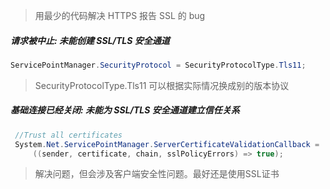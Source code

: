 > 用最少的代码解决 HTTPS 报告 SSL 的 bug

##### 请求被中止: 未能创建 SSL/TLS 安全通道
```c#
ServicePointManager.SecurityProtocol = SecurityProtocolType.Tls11;
```
> SecurityProtocolType.Tls11 可以根据实际情况换成别的版本协议



##### 基础连接已经关闭: 未能为 SSL/TLS 安全通道建立信任关系

```c#
 //Trust all certificates
 System.Net.ServicePointManager.ServerCertificateValidationCallback =
     ((sender, certificate, chain, sslPolicyErrors) => true);
```

> 解决问题，但会涉及客户端安全性问题。最好还是使用SSL证书

